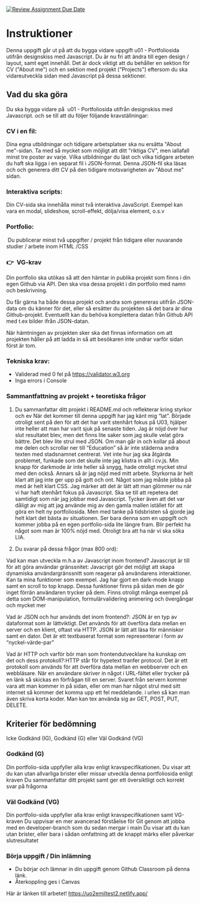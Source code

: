 [![Review Assignment Due Date](https://classroom.github.com/assets/deadline-readme-button-22041afd0340ce965d47ae6ef1cefeee28c7c493a6346c4f15d667ab976d596c.svg)](https://classroom.github.com/a/Y0f03qEq)
# Instruktioner

Denna uppgift går ut på att du bygga vidare uppgift u01 - Portfoliosida utifrån designskiss med Javascript. Du är nu fri att ändra till egen design / layout, samt eget innehåll. Det är dock viktigt att du behåller en sektion för CV ("About me") och en sektion med projekt ("Projects") eftersom du ska vidareutveckla sidan med Javascript på dessa sektioner. 

## Vad du ska göra

Du ska bygga vidare på  u01 - Portfoliosida utifrån designskiss med Javascript. och se till att du följer följande kravställningar: 

### CV i en fil:
Dina egna utbildningar och tidigare arbetsplatser ska nu ersätta "About me"-sidan. Ta med så mycket som möjligt att ditt "riktiga CV", men iallafall minst tre poster av varje.
Vilka utbildningar du läst och vilka tidigare arbeten du haft ska ligga i en separat fil i JSON-format. Denna JSON-fil ska läsas och och generera ditt CV på den tidigare motsvarigheten av "About me" sidan.


### Interaktiva scripts:
Din CV-sida ska innehålla minst två interaktiva JavaScript. Exempel kan vara en modal, slideshow, scroll-effekt, dölja/visa element, o.s.v

### Portfolio:
 Du publicerar minst två uppgifter / projekt från tidigare eller nuvarande studier / arbete inom HTML /CSS

### 👉  VG-krav

Din portfolio ska utökas så att den hämtar in publika projekt som finns i din egen Github via API. Den ska visa dessa projekt i din portfolio med namn och beskrivning.

Du får gärna ha både dessa projekt och andra som genereras utifrån JSON-data om du känner för det, eller så ersätter du projekten så det bara är dina Github-projekt. Eventuellt kan du behöva komplettera datan från Github API med t.ex bilder ifrån JSON-datan.

När hämtningen av projekten sker ska det finnas information om att projekten håller på att ladda in så att besökaren inte undrar varför sidan först är tom.



### Tekniska krav:
* Validerad med 0 fel på https://validator.w3.org
* Inga errors i Console

### Sammantfattning av projekt + teoretiska frågor

1. Du sammanfattar ditt projekt i README.md och reflekterar kring styrkor och ev När det kommer till denna uppgift har jag känt mig “lat”. Började otroligt sent på den för att det har varit stenhårt fokus på U03, hjälper inte heller att man har varit sjuk på senaste tiden. Jag är nöjd över hur slut resultatet blev, men det finns lite saker som jag skulle velat göra bättre. Det blev lite strul med JSON. Om man går in och kollar på about me delen och scrollar ner till “Education” så är inte städerna andra texten med stadsnamnet centrerat. Vet inte hur jag ska åtgärda problemet, funkade som det skulle inte jag klistra in allt i cv.js. Min knapp för darkmode är inte heller så snygg, hade otroligt mycket strul med den också. Annars så är jag nöjd med mitt arbete. Styrkorna är helt klart att jag inte ger upp på gott och ont. Något som jag måste jobba på med är helt klart CSS. Jag märker att det är lätt att man glömmer nu när vi har haft stenhårt fokus på Javascript. Ska se till att repetera det samtidigt som när jag jobbar med Javascript. Tycker även att det var dåligt av mig att jag använde mig av den gamla mallen istället för att göra en helt ny portfoliosida. Men med tanke på tidsbristen så gjorde jag helt klart det bästa av situationen. Ser bara denna som en uppgift och kommer jobba på en egen portfolio-sida lite längre fram. Blir perfekt ha något som man är 100% nöjd med. Otroligt bra att ha när vi ska söka LIA.      

   
2. Du svarar på dessa frågor (max 800 ord):

Vad kan man utveckla m.h.a av Javascript inom frontend? Javascript är till för att göra användar gränssnitet: Javacript gör det möjligt att skapa dynamiska användargränssnitt som reagerar på användarens interaktioner. Kan ta mina funktioner som exempel. Jag har gjort en dark-mode knapp samt en scroll to top knapp. Dessa funktioner finns på sidan men de gör inget förrän användaren trycker på dem. Finns otroligt många exempel på detta som DOM-manipulation, formulärvalidering animering och övergångar och mycket mer       


Vad är JSON och hur används det inom frontend?: JSON är en typ av dataformat som är lättviktigt. Det används för att överföra data mellan en server och en klient, oftast via HTTP. JSON är lätt att läsa för människor samt en dator. Det är ett textbaserat format som representerar i form av “nyckel-värde-par” 

Vad är HTTP och varför bör man som frontendutvecklare ha kunskap om det och dess protokoll?:HTTP står för hypetext tranfer protocol. Det är ett protokoll som används för att överföra data mellan en webbserver och en webbläsare. När en användare skriver in något i URL-fältet eller trycker på en länk så skickas en förfrågan till en server. Svaret från servern kommer vara att man kommer in på sidan, eller om man har något strul med sitt internet så kommer det komma upp ett fel meddelande. i urlen så kan man även skriva korta koder. Man kan tex använda sig av GET, POST, PUT, DELETE.  


## Kriterier för bedömning


Icke Godkänd (IG), Godkänd (G) eller Väl Godkänd (VG)

### Godkänd (G)
Din portfolio-sida uppfyller alla krav enligt kravspecifikationen.
Du visar att du kan utan allvarliga brister eller missar utveckla denna portfoliosida enligt kraven
Du sammanfattar ditt projekt samt ger ett översiktligt och korrekt svar på frågorna


### Väl Godkänd (VG)

Din portfolio-sida uppfyller alla krav enligt kravspecifikationen samt VG-kraven
Du uppvisar en mer avancerad förståelse för Git genom att jobba med en developer-branch som du sedan mergar i main
Du visar att du kan utan brister, eller bara i sådan omfattning att de knappt märks eller påverkar slutresultatet


### Börja uppgift / Din inlämning
* Du börjar och lämnar in din uppgift genom Github Classroom på denna länk.
* Återkoppling ges i Canvas



Här är länken till arbetet! 
https://uo2emiltest2.netlify.app/









# 
